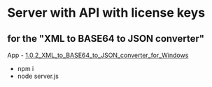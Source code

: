 # Server with API with license keys 
## for the "XML to BASE64 to JSON converter"

App - [1.0.2_XML_to_BASE64_to_JSON_converter_for_Windows](https://github.com/aemorozov/1.0.2_XML_to_BASE64_to_JSON_converter_for_Windows)


- npm i
- node server.js
